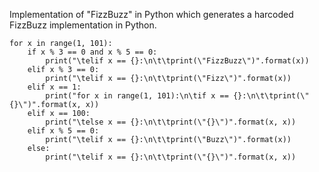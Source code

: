Implementation of "FizzBuzz" in Python which generates a harcoded FizzBuzz implementation in Python.

```
for x in range(1, 101):
    if x % 3 == 0 and x % 5 == 0:
        print("\telif x == {}:\n\t\tprint(\"FizzBuzz\")".format(x))
    elif x % 3 == 0:
        print("\telif x == {}:\n\t\tprint(\"Fizz\")".format(x))
    elif x == 1:
        print("for x in range(1, 101):\n\tif x == {}:\n\t\tprint(\"{}\")".format(x, x))
    elif x == 100:
        print("\telse x == {}:\n\t\tprint(\"{}\")".format(x, x))
    elif x % 5 == 0:
        print("\telif x == {}:\n\t\tprint(\"Buzz\")".format(x))
    else:
        print("\telif x == {}:\n\t\tprint(\"{}\")".format(x, x))
```
